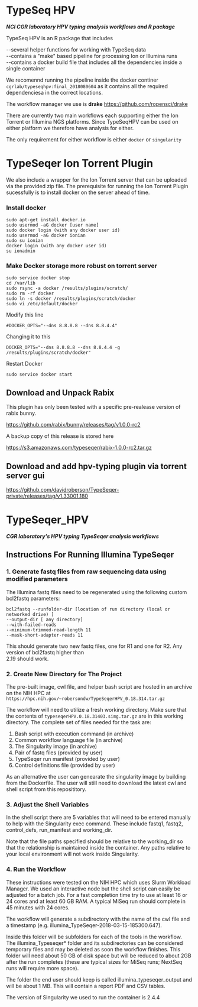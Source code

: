 # TypeSeq HPV
***NCI CGR laboratory HPV typing analysis workflows and R package***

TypeSeq HPV is an R package that includes  

--several helper functions for working with TypeSeq data  
--contains a "make" based pipeline for processing Ion or Illumina runs  
--contains a docker build file that includes all the dependencies inside a single container  
  
We recomennd running the pipeline inside the docker continer ```cgrlab/typeseqhpv:final_2018080604``` as it contains all the required dependenciesa in the correct locations.

The workflow manager we use is **drake** https://github.com/ropensci/drake


There are currently two main workflows each supporting either the Ion Torrent or Illlumina NGS platforms.  Since TypeSeqHPV can be used on either platform we therefore have analysis for either. 

The only requirement for either workflow is either ```docker``` or ```singularity```



TypeSeqer Ion Torrent Plugin
================

We also include a wrapper for the Ion Torrent server that can be uploaded via the provided zip file.  The prerequisite for running the Ion Torrent Plugin sucessfully is to install docker on the server ahead of time.

### Install docker

    sudo apt-get install docker.io
    sudo usermod -aG docker [user name] 
    sudo docker login (with any docker user id)
    sudo usermod -aG docker ionian
    sudo su ionian
    docker login (with any docker user id)
    su ionadmin

### Make Docker storage more robust on torrent server

    sudo service docker stop
    cd /var/lib
    sudo rsync -a docker /results/plugins/scratch/
    sudo rm -rf docker
    sudo ln -s docker /results/plugins/scratch/docker
    sudo vi /etc/default/docker

Modify this line

    #DOCKER_OPTS="--dns 8.8.8.8 --dns 8.8.4.4"

Changing it to this

    DOCKER_OPTS="--dns 8.8.8.8 --dns 8.8.4.4 -g /results/plugins/scratch/docker"

Restart Docker

    sudo service docker start 
    
## Download and Unpack Rabix

This plugin has only been tested with a specific pre-realease version of rabix bunny.

https://github.com/rabix/bunny/releases/tag/v1.0.0-rc2

A backup copy of this release is stored here

https://s3.amazonaws.com/typeseqer/rabix-1.0.0-rc2.tar.gz
    

## Download and add hpv-typing plugin via torrent server gui

https://github.com/davidroberson/TypeSeqer-private/releases/tag/v1.33001.180


# TypeSeqer_HPV
***CGR laboratory's HPV typing TypeSeqer analysis workflows***

## Instructions For Running Illumina TypeSeqer

### 1. Generate fastq files from raw sequencing data using modified parameters
  
The Illumina fastq files need to be regenerated using the following custom bcl2fastq parameters:  
```  
bcl2fastq --runfolder-dir [location of run directory (local or networked drive) ]  
--output-dir [ any directory]  
--with-failed-reads  
--minimum-trimmed-read-length 11  
--mask-short-adapter-reads 11  
```  

This should generate two new fastq files, one for R1 and one for R2. Any version of bcl2fastq higher than  
2.19 should work.
  
### 2. Create New Directory for The Project  

The pre-built image, cwl file, and helper bash script are hosted in an archive on the NIH HPC at `https://hpc.nih.gov/~robersondw/TypeSeqerHPV_0.18.314.tar.gz`

The workflow will need to utilize a fresh working directory. Make sure that the contents of
`typeseqerHPV.0.18.31403.simg.tar.gz` are in this working directory.  The complete set of files needed for the task are:
  
  
   1. Bash script with execution command (in archive)
   2. Common workflow language file (in archive)
   3. The Singularity image (in archive)
   4. Pair of fastq files (provided by user)
   5. TypeSeqer run manifest (provided by user)
   6. Control definitions file (provided by user)
   
As an alternative the user can genearate the singularity image by building from the Dockerfile.  The user will still need to download the latest cwl and shell script from this reposititory.     
    
### 3. Adjust the Shell Variables  

In the shell script there are 5 variables that will need to be entered manually to help with the Singularity
exec command. These include fastq1, fastq2, control_defs, run_manifest and working_dir.  
  
Note that the file paths specified should be relative to the working_dir so that the relationship is
maintained inside the container. Any paths relative to your local environment will not work inside
Singularity.
  
### 4. Run the Workflow  
  
These instructions were tested on the NIH HPC which uses Slurm Workload Manager. We used an
interactive node but the shell script can easily be adjusted for a batch job. For a fast completion time try
to use at least 16 or 24 cores and at least 60 GB RAM. A typical MiSeq run should complete in 45
minutes with 24 cores.
  
The workflow will generate a subdirectory with the name of the cwl file and a timestamp (e.g.
illumina_TypeSeqer-2018-03-15-185300.647).  

Inside this folder will be subfolders for each of the tools in the workflow. The illumina_Typeseqer* folder
and its subdirectories can be considered temporary files and may be deleted as soon the workflow
finishes. This folder will need about 50 GB of disk space but will be reduced to about 2GB after the run
completes (these are typical sizes for MiSeq runs; NextSeq runs will require more space).  
  
The folder the end user should keep is called illumina_typeseqer_output and will be about 1 MB. This
will contain a report PDF and CSV tables.  

The version of Singularity we used to run the container is 2.4.4

